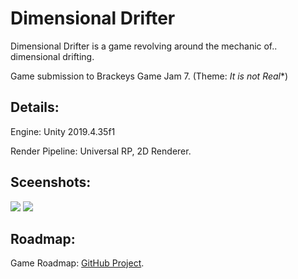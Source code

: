 # Dimensional Drifter
Dimensional Drifter is a game revolving around the mechanic of.. dimensional drifting.

Game submission to Brackeys Game Jam 7. (Theme: *It is not Real**)

## Details:
Engine: Unity 2019.4.35f1

Render Pipeline: Universal RP, 2D Renderer.

## Sceenshots:
![](https://user-images.githubusercontent.com/85254326/155860182-e780feae-2ef1-47d0-9114-26b777dff09b.png)
![](https://user-images.githubusercontent.com/85254326/155860172-06270911-1b71-4ee0-8571-179575a4bec4.png)

## Roadmap:
Game Roadmap: [GitHub Project](https://github.com/Thev2Andy/DimensionalDrifter/projects/1).
